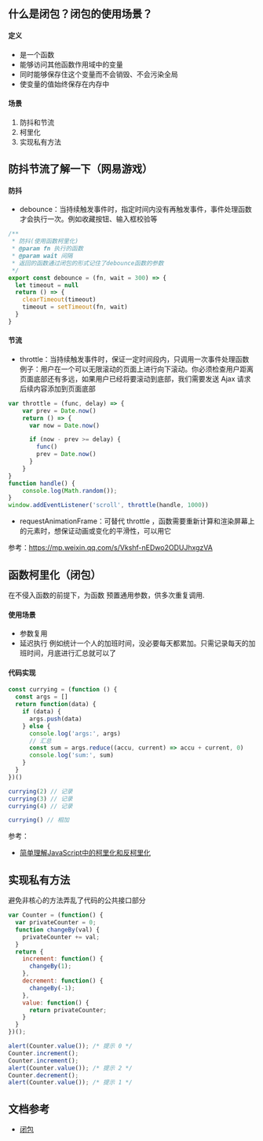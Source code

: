 
## 什么是闭包？闭包的使用场景？

#### 定义

- 是一个函数
- 能够访问其他函数作用域中的变量
- 同时能够保存住这个变量而不会销毁、不会污染全局
- 使变量的值始终保存在内存中

#### 场景

1. 防抖和节流
2. 柯里化
3. 实现私有方法

## 防抖节流了解一下（网易游戏）

#### 防抖

- debounce：当持续触发事件时，指定时间内没有再触发事件，事件处理函数才会执行一次。例如收藏按钮、输入框校验等
```js
/**
 * 防抖(使用函数柯里化)
 * @param fn 执行的函数
 * @param wait 间隔
 * 返回的函数通过闭包的形式记住了debounce函数的参数
 */
export const debounce = (fn, wait = 300) => {
  let timeout = null
  return () => {
    clearTimeout(timeout)
    timeout = setTimeout(fn, wait)
  }
}
```

#### 节流

- throttle：当持续触发事件时，保证一定时间段内，只调用一次事件处理函数
例子：用户在一个可以无限滚动的页面上进行向下滚动。你必须检查用户距离页面底部还有多远，如果用户已经将要滚动到底部，我们需要发送 Ajax 请求后续内容添加到页面底部
```js
var throttle = (func, delay) => {
    var prev = Date.now()
    return () => {
      var now = Date.now()

      if (now - prev >= delay) {
        func()
        prev = Date.now()
      }
    }
}
function handle() {
    console.log(Math.random());
}
window.addEventListener('scroll', throttle(handle, 1000))
```

- requestAnimationFrame：可替代 throttle ，函数需要重新计算和渲染屏幕上的元素时，想保证动画或变化的平滑性，可以用它

参考：https://mp.weixin.qq.com/s/Vkshf-nEDwo2ODUJhxgzVA

## 函数柯里化（闭包）

在不侵入函数的前提下，为函数 预置通用参数，供多次重复调用.

#### 使用场景

- 参数复用
- 延迟执行
例如统计一个人的加班时间，没必要每天都累加。只需记录每天的加班时间，月底进行汇总就可以了

#### 代码实现

```js
const currying = (function () {
  const args = []
  return function(data) {
    if (data) {
      args.push(data)
    } else {
      console.log('args:', args)
      // 汇总
      const sum = args.reduce((accu, current) => accu + current, 0)
      console.log('sum:', sum)
    }
  }
})()

currying(2) // 记录
currying(3) // 记录
currying(4) // 记录

currying() // 相加
```

参考：
- [简单理解JavaScript中的柯里化和反柯里化](https://juejin.im/post/58a5879e1b69e6006d1e8748)


## 实现私有方法

避免非核心的方法弄乱了代码的公共接口部分

```js
var Counter = (function() {
  var privateCounter = 0;
  function changeBy(val) {
    privateCounter += val;
  }
  return {
    increment: function() {
      changeBy(1);
    },
    decrement: function() {
      changeBy(-1);
    },
    value: function() {
      return privateCounter;
    }
  }   
})();

alert(Counter.value()); /* 提示 0 */
Counter.increment();
Counter.increment();
alert(Counter.value()); /* 提示 2 */
Counter.decrement();
alert(Counter.value()); /* 提示 1 */
```

## 文档参考

- [闭包](https://leohxj.gitbooks.io/front-end-database/content/javascript-basic/closure.html)